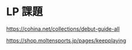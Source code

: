 # LP 課題

https://cohina.net/collections/debut-guide-all

https://shop.moltensports.jp/pages/keepplaying
